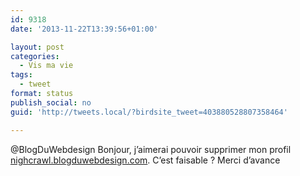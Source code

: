 ```yaml
---
id: 9318
date: '2013-11-22T13:39:56+01:00'

layout: post
categories:
  - Vis ma vie
tags:
  - tweet
format: status
publish_social: no
guid: 'http://tweets.local/?birdsite_tweet=403880528807358464'

---
```


@BlogDuWebdesign Bonjour, j’aimerai pouvoir supprimer mon profil [nighcrawl.blogduwebdesign.com](http://nighcrawl.blogduwebdesign.com/). C’est faisable ? Merci d’avance